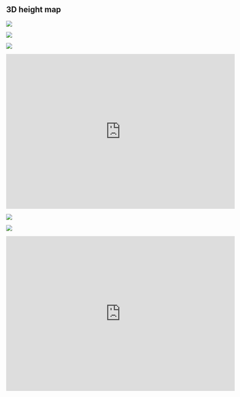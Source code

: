 
## 3D height map

![](http://dubu.github.io/cdn/stl/docso/docso01.jpg)

![](http://dubu.github.io/cdn/stl/docso/docso02.jpg)

![](http://dubu.github.io/cdn/stl/docso/docso03.jpg)

<iframe height='420' width='620' frameborder='0' src='https://render.githubusercontent.com/view/3d?url=https://raw.githubusercontent.com/dubu/cdn/gh-pages/stl/docso/terrain_docso.stl' title='terrain_docso.stl'></iframe>

![](http://dubu.github.io/cdn/stl/pangyo/pangyo2.png)

![](http://dubu.github.io/cdn/stl/pangyo/pangyo.png)

<iframe height='420' width='620' frameborder='0' src='https://render.githubusercontent.com/view/3d?url=https://raw.githubusercontent.com/dubu/cdn/gh-pages/stl/pangyo/pangyo2.stl' title='pangyo.stl'></iframe>

